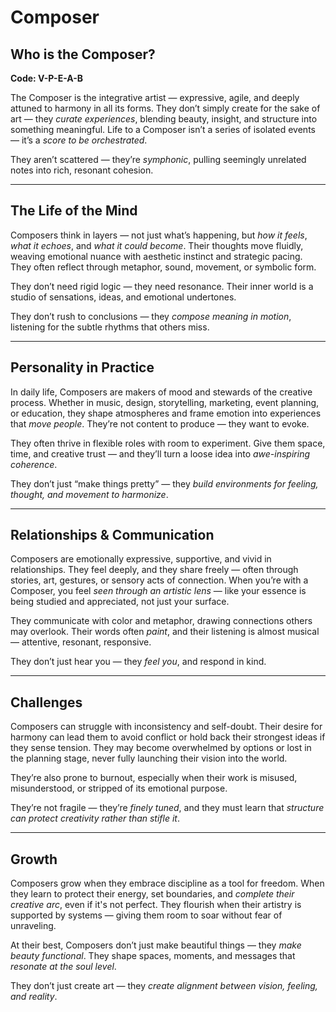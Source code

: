 # Composer
## Who is the Composer?
**Code: V-P-E-A-B**

The Composer is the integrative artist — expressive, agile, and deeply attuned to harmony in all its forms. They don’t simply create for the sake of art — they *curate experiences*, blending beauty, insight, and structure into something meaningful. Life to a Composer isn’t a series of isolated events — it’s a *score to be orchestrated*.

They aren’t scattered — they’re *symphonic*, pulling seemingly unrelated notes into rich, resonant cohesion.

---

## The Life of the Mind

Composers think in layers — not just what’s happening, but *how it feels*, *what it echoes*, and *what it could become*. Their thoughts move fluidly, weaving emotional nuance with aesthetic instinct and strategic pacing. They often reflect through metaphor, sound, movement, or symbolic form.

They don’t need rigid logic — they need resonance. Their inner world is a studio of sensations, ideas, and emotional undertones.

They don’t rush to conclusions — they *compose meaning in motion*, listening for the subtle rhythms that others miss.

---

## Personality in Practice

In daily life, Composers are makers of mood and stewards of the creative process. Whether in music, design, storytelling, marketing, event planning, or education, they shape atmospheres and frame emotion into experiences that *move people*. They’re not content to produce — they want to evoke.

They often thrive in flexible roles with room to experiment. Give them space, time, and creative trust — and they’ll turn a loose idea into *awe-inspiring coherence*.

They don’t just “make things pretty” — they *build environments for feeling, thought, and movement to harmonize*.

---

## Relationships & Communication

Composers are emotionally expressive, supportive, and vivid in relationships. They feel deeply, and they share freely — often through stories, art, gestures, or sensory acts of connection. When you’re with a Composer, you feel *seen through an artistic lens* — like your essence is being studied and appreciated, not just your surface.

They communicate with color and metaphor, drawing connections others may overlook. Their words often *paint*, and their listening is almost musical — attentive, resonant, responsive.

They don’t just hear you — they *feel you*, and respond in kind.

---

## Challenges

Composers can struggle with inconsistency and self-doubt. Their desire for harmony can lead them to avoid conflict or hold back their strongest ideas if they sense tension. They may become overwhelmed by options or lost in the planning stage, never fully launching their vision into the world.

They’re also prone to burnout, especially when their work is misused, misunderstood, or stripped of its emotional purpose.

They’re not fragile — they’re *finely tuned*, and they must learn that *structure can protect creativity rather than stifle it*.

---

## Growth

Composers grow when they embrace discipline as a tool for freedom. When they learn to protect their energy, set boundaries, and *complete their creative arc*, even if it's not perfect. They flourish when their artistry is supported by systems — giving them room to soar without fear of unraveling.

At their best, Composers don’t just make beautiful things — they *make beauty functional*. They shape spaces, moments, and messages that *resonate at the soul level*.

They don’t just create art — they *create alignment between vision, feeling, and reality*.
